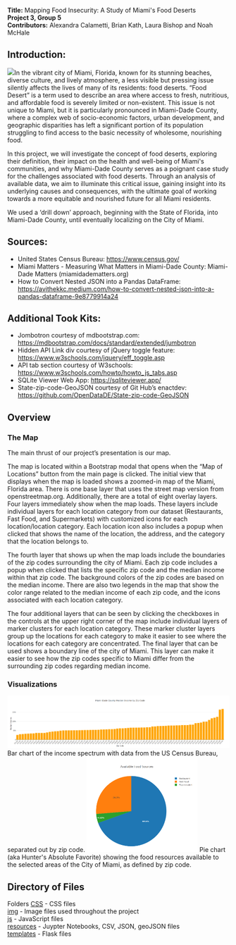 

**Title:** Mapping Food Insecurity: A Study of Miami's Food Deserts<br/>
**Project 3, Group 5**<br/>
**Contributors:** Alexandra Calametti, Brian Kath, Laura Bishop and Noah McHale<br/>
<!-- PDF of  Presentation found here. (( Linke to HTML? -->


## Introduction:
<img src="https://github.com/brnkath/project-3-group-5/blob/main/img/miami-1.jpg">In the vibrant city of Miami, Florida, known for its stunning beaches, diverse culture, and lively atmosphere, a less visible but pressing issue silently affects the lives of many of its residents: food deserts. “Food Desert” is a term used to describe an area where access to fresh, nutritious, and affordable food is severely limited or non-existent. This issue is not unique to Miami, but it is particularly pronounced in Miami-Dade County, where a complex web of socio-economic factors, urban development, and geographic disparities has left a significant portion of its population struggling to find access to the basic necessity of wholesome, nourishing food.

In this project, we will investigate the concept of food deserts, exploring their definition, their impact on the health and well-being of Miami's communities, and why Miami-Dade County serves as a poignant case study for the challenges associated with food deserts. Through an analysis of available data, we aim to illuminate this critical issue, gaining insight into its underlying causes and consequences, with the ultimate goal of working towards a more equitable and nourished future for all Miami residents.

We used a ‘drill down’ approach, beginning with the State of Florida, into Miami-Dade County, until eventually localizing on the City of Miami.

## Sources:

  * United States Census Bureau: https://www.census.gov/
  * Miami Matters - Measuring What Matters in Miami-Dade County: Miami-Dade Matters (miamidadematters.org)
  * How to Convert Nested JSON into a Pandas DataFrame: https://avithekkc.medium.com/how-to-convert-nested-json-into-a-pandas-dataframe-9e8779914a24 

## Additional Took Kits:
  * Jombotron courtesy of mdbootstrap.com: https://mdbootstrap.com/docs/standard/extended/jumbotron 
  * Hidden API Link div courtesy of jQuery toggle feature: https://www.w3schools.com/jquery/eff_toggle.asp
  * API tab section courtesy of W3schools: https://www.w3schools.com/howto/howto_js_tabs.asp
  * SQLite Viewer Web App: https://sqliteviewer.app/ 
  * State-zip-code-GeoJSON courtesy of Git Hub’s enactdev: https://github.com/OpenDataDE/State-zip-code-GeoJSON

## Overview

### The Map
The main thrust of our project’s presentation is our map. 

The map is located within a Bootstrap modal that opens when the “Map of Locations” button from the main page is clicked. The initial view that displays when the map is loaded shows a zoomed-in map of the Miami, Florida area. There is one base layer that uses the street map version from openstreetmap.org. Additionally, there are a total of eight overlay layers. Four layers immediately show when the map loads. These layers include individual layers for each location category from our dataset (Restaurants, Fast Food, and Supermarkets) with customized icons for each location/location category. Each location icon also includes a popup when clicked that shows the name of the location, the address, and the category that the location belongs to. 

The fourth layer that shows up when the map loads include the boundaries of the zip codes surrounding the city of Miami. Each zip code includes a popup when clicked that lists the specific zip code and the median income within that zip code. The background colors of the zip codes are based on the median income. There are also two legends in the map that show the color range related to the median income of each zip code, and the icons associated with each location category.

The four additional layers that can be seen by clicking the checkboxes in the controls at the upper right corner of the map include individual layers of marker clusters for each location category. These marker cluster layers group up the locations for each category to make it easier to see where the locations for each category are concentrated. The final layer that can be used shows a boundary line of the city of Miami. This layer can make it easier to see how the zip codes specific to Miami differ from the surrounding zip codes regarding median income.

### Visualizations

<img src="https://github.com/brnkath/project-3-group-5/blob/main/img/miami-dade-zipcode-income-bargraph.png">
Bar chart of the income spectrum with data from the US Census Bureau, separated out by zip code.


<img src="https://github.com/brnkath/project-3-group-5/blob/main/img/avail-food-source-piechart.png" width="50%">
Pie chart (aka Hunter's Absolute Favorite) showing the food resources available to the selected areas of the City of Miami, as defined by zip code.


## Directory of Files

Folders
<a href="https://github.com/brnkath/project-3-group-5/tree/main/css">CSS</a> - CSS files<br/>
<a href="https://github.com/brnkath/project-3-group-5/tree/main/img">img</a> - Image files used throughout the project<br/>
<a href="https://github.com/brnkath/project-3-group-5/tree/main/js">js</a> - JavaScript files<br/>
<a href="https://github.com/brnkath/project-3-group-5/tree/main/resources">resources</a> - Juypter Notebooks, CSV, JSON, geoJSON files<br/>
<a href="https://github.com/brnkath/project-3-group-5/tree/main/templates">templates</a> - Flask files<br/>
